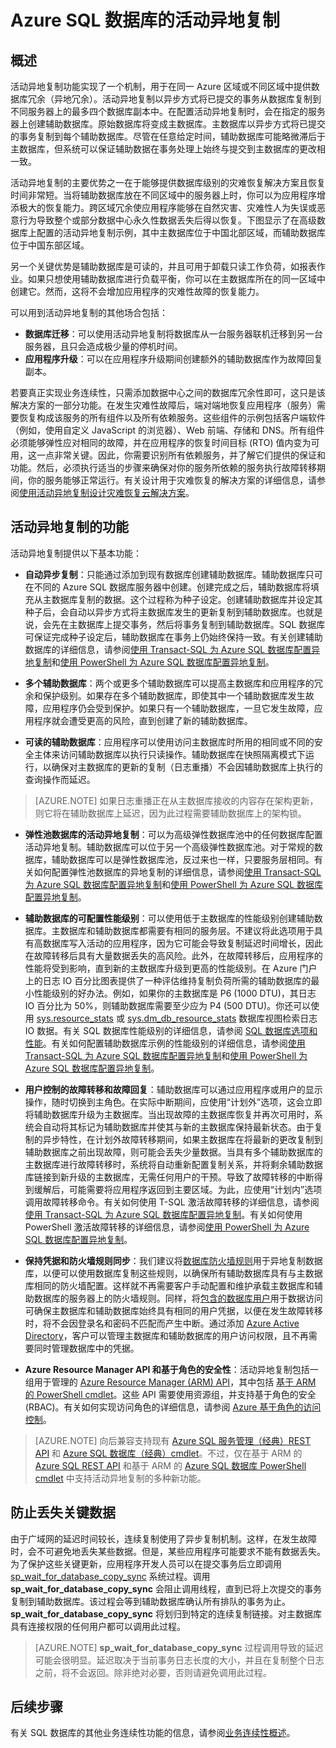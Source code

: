 <properties
	pageTitle="Azure SQL 数据库的活动异地复制"
	description="本主题介绍 SQL 数据库的活动异地复制及其用法。"
	services="sql-database"
	documentationCenter="na"
	authors="rothja"
	manager="jeffreyg"
	editor="monicar" />


<tags
	ms.service="sql-database"
	ms.date="03/07/2016"
	wacn.date="04/06/2016" />

# Azure SQL 数据库的活动异地复制

## 概述
活动异地复制功能实现了一个机制，用于在同一 Azure 区域或不同区域中提供数据库冗余（异地冗余）。活动异地复制以异步方式将已提交的事务从数据库复制到不同服务器上的最多四个数据库副本中。在配置活动异地复制时，会在指定的服务器上创建辅助数据库。原始数据库将变成主数据库。主数据库以异步方式将已提交的事务复制到每个辅助数据库。尽管在任意给定时间，辅助数据库可能略微滞后于主数据库，但系统可以保证辅助数据在事务处理上始终与提交到主数据库的更改相一致。

活动异地复制的主要优势之一在于能够提供数据库级别的灾难恢复解决方案且恢复时间非常短。当将辅助数据库放在不同区域中的服务器上时，你可以为应用程序增添极大的恢复能力。跨区域冗余使应用程序能够在自然灾害、灾难性人为失误或恶意行为导致整个或部分数据中心永久性数据丢失后得以恢复。下图显示了在高级数据库上配置的活动异地复制示例，其中主数据库位于中国北部区域，而辅助数据库位于中国东部区域。

另一个关键优势是辅助数据库是可读的，并且可用于卸载只读工作负荷，如报表作业。如果只想使用辅助数据库进行负载平衡，你可以在主数据库所在的同一区域中创建它。然而，这将不会增加应用程序的灾难性故障的恢复能力。

可以用到活动异地复制的其他场合包括：

- **数据库迁移**：可以使用活动异地复制将数据库从一台服务器联机迁移到另一台服务器，且只会造成极少量的停机时间。
- **应用程序升级**：可以在应用程序升级期间创建额外的辅助数据库作为故障回复副本。

若要真正实现业务连续性，只需添加数据中心之间的数据库冗余性即可，这只是该解决方案的一部分功能。在发生灾难性故障后，端对端地恢复应用程序（服务）需要恢复构成该服务的所有组件以及所有依赖服务。这些组件的示例包括客户端软件（例如，使用自定义 JavaScript 的浏览器）、Web 前端、存储和 DNS。所有组件必须能够弹性应对相同的故障，并在应用程序的恢复时间目标 (RTO) 值内变为可用，这一点非常关键。因此，你需要识别所有依赖服务，并了解它们提供的保证和功能。然后，必须执行适当的步骤来确保对你的服务所依赖的服务执行故障转移期间，你的服务能够正常运行。有关设计用于灾难恢复的解决方案的详细信息，请参阅[使用活动异地复制设计灾难恢复云解决方案](/documentation/articles/sql-database-designing-cloud-solutions-for-disaster-recovery)。

## 活动异地复制的功能
活动异地复制提供以下基本功能：

- **自动异步复制**：只能通过添加到现有数据库创建辅助数据库。辅助数据库只可在不同的 Azure SQL 数据库服务器中创建。创建完成之后，辅助数据库将填充从主数据库复制的数据。这个过程称为种子设定。创建辅助数据库并设定其种子后，会自动以异步方式将主数据库发生的更新复制到辅助数据库。也就是说，会先在主数据库上提交事务，然后将事务复制到辅助数据库。SQL 数据库可保证完成种子设定后，辅助数据库在事务上仍始终保持一致。有关创建辅助数据库的详细信息，请参阅[使用 Transact-SQL 为 Azure SQL 数据库配置异地复制](/documentation/articles/sql-database-geo-replication-transact-sql)和[使用 PowerShell 为 Azure SQL 数据库配置异地复制](/documentation/articles/sql-database-geo-replication-powershell)。

- **多个辅助数据库**：两个或更多个辅助数据库可以提高主数据库和应用程序的冗余和保护级别。如果存在多个辅助数据库，即使其中一个辅助数据库发生故障，应用程序仍会受到保护。如果只有一个辅助数据库，一旦它发生故障，应用程序就会遭受更高的风险，直到创建了新的辅助数据库。

- **可读的辅助数据库**：应用程序可以使用访问主数据库时所用的相同或不同的安全主体来访问辅助数据库以执行只读操作。辅助数据库在快照隔离模式下运行，以确保对主数据库的更新的复制（日志重播）不会因辅助数据库上执行的查询操作而延迟。

>[AZURE.NOTE] 如果日志重播正在从主数据库接收的内容存在架构更新，则它将在辅助数据库上延迟，因为此过程需要辅助数据库上的架构锁。

- **弹性池数据库的活动异地复制**：可以为高级弹性数据库池中的任何数据库配置活动异地复制。辅助数据库可以位于另一个高级弹性数据库池。对于常规的数据库，辅助数据库可以是弹性数据库池，反过来也一样，只要服务层相同。有关如何配置弹性池数据库的异地复制的详细信息，请参阅[使用 Transact-SQL 为 Azure SQL 数据库配置异地复制](/documentation/articles/sql-database-geo-replication-transact-sql)和[使用 PowerShell 为 Azure SQL 数据库配置异地复制](/documentation/articles/sql-database-geo-replication-powershell)。  

- **辅助数据库的可配置性能级别**：可以使用低于主数据库的性能级别创建辅助数据库。主数据库和辅助数据库都需要有相同的服务层。不建议将此选项用于具有高数据库写入活动的应用程序，因为它可能会导致复制延迟时间增长，因此在故障转移后具有大量数据丢失的高风险。此外，在故障转移后，应用程序的性能将受到影响，直到新的主数据库升级到更高的性能级别。在 Azure 门户上的日志 IO 百分比图表提供了一种评估维持复制负荷所需的辅助数据库的最小性能级别的好办法。例如，如果你的主数据库是 P6 (1000 DTU)，其日志 IO 百分比为 50%，则辅助数据库需要至少应为 P4 (500 DTU)。你还可以使用 [sys.resource\_stats](https://msdn.microsoft.com/zh-cn/library/dn269979.aspx) 或 [sys.dm\_db\_resource\_stats](https://msdn.microsoft.com/zh-cn/library/dn800981.aspx) 数据库视图检索日志 IO 数据。有关 SQL 数据库性能级别的详细信息，请参阅 [SQL 数据库选项和性能](/documentation/articles/sql-database-service-tiers)。有关如何配置辅助数据库示例的性能级别的详细信息，请参阅[使用 Transact-SQL 为 Azure SQL 数据库配置异地复制](/documentation/articles/sql-database-geo-replication-transact-sql)和[使用 PowerShell 为 Azure SQL 数据库配置异地复制](/documentation/articles/sql-database-geo-replication-powershell)。

- **用户控制的故障转移和故障回复**：辅助数据库可以通过应用程序或用户的显示操作，随时切换到主角色。在实际中断期间，应使用“计划外”选项，这会立即将辅助数据库升级为主数据库。当出现故障的主数据库恢复并再次可用时，系统会自动将其标记为辅助数据库并使其与新的主数据库保持最新状态。由于复制的异步特性，在计划外故障转移期间，如果主数据库在将最新的更改复制到辅助数据库之前出现故障，则可能会丢失少量数据。当具有多个辅助数据库的主数据库进行故障转移时，系统将自动重新配置复制关系，并将剩余辅助数据库链接到新升级的主数据库，无需任何用户的干预。导致了故障转移的中断得到缓解后，可能需要将应用程序返回到主要区域。为此，应使用“计划内”选项调用故障转移命令。有关如何使用 T-SQL 激活故障转移的详细信息，请参阅 [使用 Transact-SQL 为 Azure SQL 数据库配置异地复制](/documentation/articles/sql-database-geo-replication-transact-sql)。有关如何使用 PowerShell 激活故障转移的详细信息，请参阅[使用 PowerShell 为 Azure SQL 数据库配置异地复制](/documentation/articles/sql-database-geo-replication-powershell)。

- **保持凭据和防火墙规则同步**：我们建议将[数据库防火墙规则](/documentation/articles/sql-database-firewall-configure)用于异地复制数据库，以便可以使用数据库复制这些规则，以确保所有辅助数据库具有与主数据库相同的防火墙配置。这样就不再需要客户手动配置和维护承载主数据库和辅助数据库的服务器上的防火墙规则。同样，将[包含的数据库用户](/documentation/articles/sql-database-manage-logins)用于数据访问可确保主数据库和辅助数据库始终具有相同的用户凭据，以便在发生故障转移时，将不会因登录名和密码不匹配而产生中断。通过添加 [Azure Active Directory](/documentation/articles/active-directory-whatis)，客户可以管理主数据库和辅助数据库的用户访问权限，且不再需要同时管理数据库中的凭据。

- **Azure Resource Manager API 和基于角色的安全性**：活动异地复制包括一组用于管理的 [Azure Resource Manager (ARM) API](https://msdn.microsoft.com/zh-cn/library/azure/mt163571.aspx)，其中包括 [基于 ARM 的 PowerShell cmdlet](/documentation/articles/sql-database-geo-replication-powershell)。这些 API 需要使用资源组，并支持基于角色的安全 (RBAC)。有关如何实现访问角色的详细信息，请参阅 [Azure 基于角色的访问控制](/documentation/articles/role-based-access-control-configure)。

>[AZURE.NOTE] 向后兼容支持现有 [Azure SQL 服务管理（经典）REST API](https://msdn.microsoft.com/zh-cn/library/azure/dn505719.aspx) 和 [Azure SQL 数据库（经典）cmdlet](https://msdn.microsoft.com/zh-cn/library/azure/dn546723.aspx)。不过，仅在基于 ARM 的 [Azure SQL REST API](https://msdn.microsoft.com/zh-cn/library/azure/mt163571.aspx) 和基于 ARM 的 [Azure SQL 数据库 PowerShell cmdlet](https://msdn.microsoft.com/zh-cn/library/azure/mt574084.aspx) 中支持活动异地复制的多种新功能。

## 防止丢失关键数据
由于广域网的延迟时间较长，连续复制使用了异步复制机制。这样，在发生故障时，会不可避免地丢失某些数据。但是，某些应用程序可能要求不能有数据丢失。为了保护这些关键更新，应用程序开发人员可以在提交事务后立即调用 [sp\_wait\_for\_database\_copy\_sync](https://msdn.microsoft.com/zh-cn/library/dn467644.aspx) 系统过程。调用 **sp\_wait\_for\_database\_copy\_sync** 会阻止调用线程，直到已将上次提交的事务复制到辅助数据库。该过程会等到辅助数据库确认所有排队的事务为止。**sp\_wait\_for\_database\_copy\_sync** 将划归到特定的连续复制链接。对主数据库具有连接权限的任何用户都可以调用此过程。

>[AZURE.NOTE] **sp\_wait\_for\_database\_copy\_sync** 过程调用导致的延迟可能会很明显。延迟取决于当前事务日志长度的大小，并且在复制整个日志之前，将不会返回。除非绝对必要，否则请避免调用此过程。

## 后续步骤
有关 SQL 数据库的其他业务连续性功能的信息，请参阅[业务连续性概述](/documentation/articles/sql-database-business-continuity)。

<!---HONumber=Mooncake_0328_2016-->